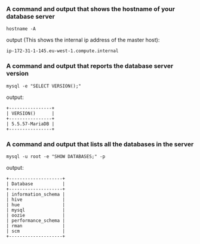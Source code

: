 ### A command and output that shows the hostname of your database server

```
hostname -A
```

output (This shows the internal ip address of the master host):

```
ip-172-31-1-145.eu-west-1.compute.internal
```

### A command and output that reports the database server version

```
mysql -e "SELECT VERSION();"
```

output:

```
+----------------+
| VERSION()      |
+----------------+
| 5.5.57-MariaDB |
+----------------+
```

### A command and output that lists all the databases in the server

```
mysql -u root -e "SHOW DATABASES;" -p
```

output:

```
+--------------------+
| Database           |
+--------------------+
| information_schema |
| hive               |
| hue                |
| mysql              |
| oozie              |
| performance_schema |
| rman               |
| scm                |
+--------------------+
```
